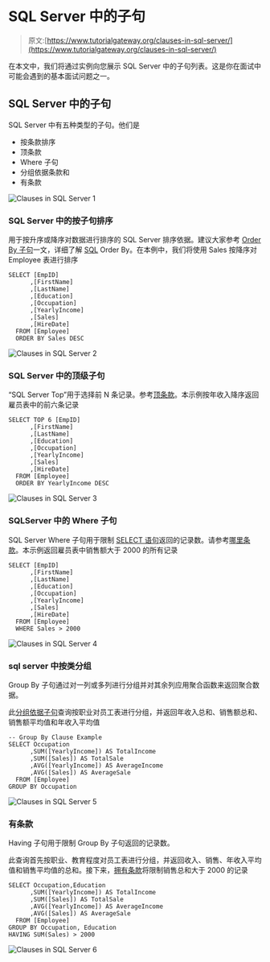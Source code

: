 # SQL Server 中的子句

> 原文:[https://www.tutorialgateway.org/clauses-in-sql-server/](https://www.tutorialgateway.org/clauses-in-sql-server/)

在本文中，我们将通过实例向您展示 SQL Server 中的子句列表。这是你在面试中可能会遇到的基本面试问题之一。

## SQL Server 中的子句

SQL Server 中有五种类型的子句。他们是

*   按条款排序
*   顶条款
*   Where 子句
*   分组依据条款和
*   有条款

![Clauses in SQL Server 1](img/245e5de0007e270f525f6698ed867c67.png)

### SQL Server 中的按子句排序

用于按升序或降序对数据进行排序的 SQL Server 排序依据。建议大家参考 [Order By 子句](https://www.tutorialgateway.org/sql-order-by-clause/)一文，详细了解 [SQL](https://www.tutorialgateway.org/sql/) Order By。在本例中，我们将使用 Sales 按降序对 Employee 表进行排序

```
SELECT [EmpID]
      ,[FirstName]
      ,[LastName]
      ,[Education]
      ,[Occupation]
      ,[YearlyIncome]
      ,[Sales]
      ,[HireDate]
  FROM [Employee]
  ORDER BY Sales DESC
```

![Clauses in SQL Server 2](img/61cc221db3810e5b0c48936c75e455da.png)

### SQL Server 中的顶级子句

“SQL Server Top”用于选择前 N 条记录。参考[顶条款](https://www.tutorialgateway.org/sql-top-clause/)。本示例按年收入降序返回雇员表中的前六条记录

```
SELECT TOP 6 [EmpID]
      ,[FirstName]
      ,[LastName]
      ,[Education]
      ,[Occupation]
      ,[YearlyIncome]
      ,[Sales]
      ,[HireDate]
  FROM [Employee]
  ORDER BY YearlyIncome DESC
```

![Clauses in SQL Server 3](img/8e902cbf330c6a7a39ffb6f0b156eb7a.png)

### SQLServer 中的 Where 子句

SQL Server Where 子句用于限制 [SELECT 语句](https://www.tutorialgateway.org/sql-select-statement/)返回的记录数。请参考[哪里条款](https://www.tutorialgateway.org/sql-where-clause/)。本示例返回雇员表中销售额大于 2000 的所有记录

```
SELECT [EmpID]
      ,[FirstName]
      ,[LastName]
      ,[Education]
      ,[Occupation]
      ,[YearlyIncome]
      ,[Sales]
      ,[HireDate]
  FROM [Employee]
  WHERE Sales > 2000
```

![Clauses in SQL Server 4](img/9642fb72e1e475eb3cf3557c896ccfee.png)

### sql server 中按类分组

Group By 子句通过对一列或多列进行分组并对其余列应用聚合函数来返回聚合数据。

此[分组依据子句](https://www.tutorialgateway.org/sql-group-by-clause/)查询按职业对员工表进行分组，并返回年收入总和、销售额总和、销售额平均值和年收入平均值

```
-- Group By Clause Example
SELECT Occupation
      ,SUM([YearlyIncome]) AS TotalIncome
      ,SUM([Sales]) AS TotalSale
      ,AVG([YearlyIncome]) AS AverageIncome
      ,AVG([Sales]) AS AverageSale
  FROM [Employee]
GROUP BY Occupation
```

![Clauses in SQL Server 5](img/dadbee2d9df6704c0fd795a74f94f6bf.png)

### 有条款

Having 子句用于限制 Group By 子句返回的记录数。

此查询首先按职业、教育程度对员工表进行分组，并返回收入、销售、年收入平均值和销售平均值的总和。接下来，[拥有条款](https://www.tutorialgateway.org/sql-having-clause/)将限制销售总和大于 2000 的记录

```
SELECT Occupation,Education
 	  ,SUM([YearlyIncome]) AS TotalIncome
      ,SUM([Sales]) AS TotalSale
      ,AVG([YearlyIncome]) AS AverageIncome
      ,AVG([Sales]) AS AverageSale
  FROM [Employee]
GROUP BY Occupation, Education
HAVING SUM(Sales) > 2000
```

![Clauses in SQL Server 6](img/3b61759d3716ccd3fe6d86ec648b19be.png)